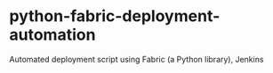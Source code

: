 python-fabric-deployment-automation
===================================

Automated deployment script using Fabric (a Python library), Jenkins
